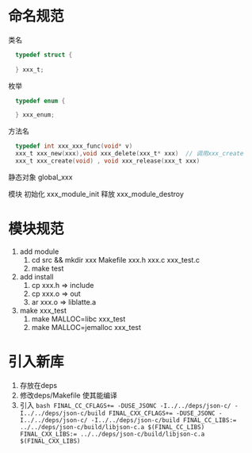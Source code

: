 # 命名规范
类名  
```c
  typedef struct {
  
  } xxx_t;
```

枚举
```c
  typedef enum {

  } xxx_enum;
```

方法名 
```c
  typedef int xxx_xxx_func(void* v)
  xxx_t xxx_new(xxx),void xxx_delete(xxx_t* xxx)  // 调用xxx_create
  xxx_t xxx_create(void) , void xxx_release(xxx_t xxx)

```


静态对象
global_xxx

模块
初始化    xxx_module_init
释放      xxx_module_destroy


# 模块规范

1. add module 
    1. cd src &&  mkdir xxx
      Makefile
      xxx.h
      xxx.c 
      xxx_test.c
    2. make test
2.  add install
    1.  cp xxx.h  => include 
    2.  cp xxx.o  => out
    3.  ar xxx.o  => liblatte.a
3. make xxx_test
   1. make MALLOC=libc xxx_test
   2. make MALLOC=jemalloc xxx_test

# 引入新库
  1. 存放在deps 
  2. 修改deps/Makefile 使其能编译
  3. 引入
    ``` bash
      FINAL_CC_CFLAGS+= -DUSE_JSONC -I../../deps/json-c/ -I../../deps/json-c/build
      FINAL_CXX_CFLAGS+= -DUSE_JSONC -I../../deps/json-c/ -I../../deps/json-c/build
      FINAL_CC_LIBS:= ../../deps/json-c/build/libjson-c.a $(FINAL_CC_LIBS)
      FINAL_CXX_LIBS:= ../../deps/json-c/build/libjson-c.a $(FINAL_CXX_LIBS)
    ```